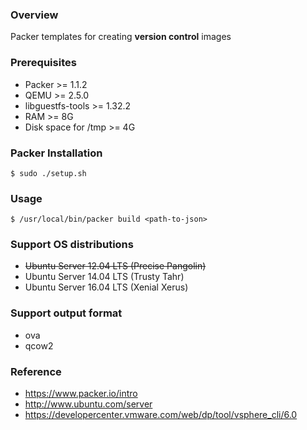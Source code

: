 ### Overview

Packer templates for creating **version control** images


### Prerequisites

* Packer >= 1.1.2
* QEMU >= 2.5.0
* libguestfs-tools >= 1.32.2
* RAM >= 8G
* Disk space for /tmp >= 4G


### Packer Installation

    $ sudo ./setup.sh


### Usage

    $ /usr/local/bin/packer build <path-to-json>


### Support OS distributions

* ~~Ubuntu Server 12.04 LTS (Precise Pangolin)~~
* Ubuntu Server 14.04 LTS (Trusty Tahr)
* Ubuntu Server 16.04 LTS (Xenial Xerus)


### Support output format

* ova
* qcow2


### Reference

* https://www.packer.io/intro
* http://www.ubuntu.com/server
* https://developercenter.vmware.com/web/dp/tool/vsphere_cli/6.0
